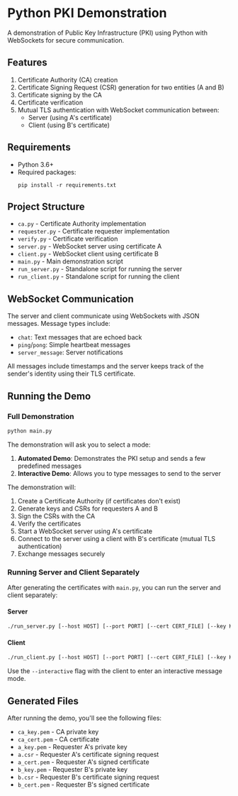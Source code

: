# Python PKI Demonstration

A demonstration of Public Key Infrastructure (PKI) using Python with WebSockets for secure communication.

## Features

1. Certificate Authority (CA) creation
2. Certificate Signing Request (CSR) generation for two entities (A and B)
3. Certificate signing by the CA
4. Certificate verification
5. Mutual TLS authentication with WebSocket communication between:
   - Server (using A's certificate) 
   - Client (using B's certificate)

## Requirements

- Python 3.6+
- Required packages:
  ```
  pip install -r requirements.txt
  ```

## Project Structure

- `ca.py` - Certificate Authority implementation
- `requester.py` - Certificate requester implementation
- `verify.py` - Certificate verification
- `server.py` - WebSocket server using certificate A
- `client.py` - WebSocket client using certificate B
- `main.py` - Main demonstration script
- `run_server.py` - Standalone script for running the server
- `run_client.py` - Standalone script for running the client

## WebSocket Communication

The server and client communicate using WebSockets with JSON messages. Message types include:

- `chat`: Text messages that are echoed back
- `ping`/`pong`: Simple heartbeat messages
- `server_message`: Server notifications

All messages include timestamps and the server keeps track of the sender's identity using their TLS certificate.

## Running the Demo

### Full Demonstration

```bash
python main.py
```

The demonstration will ask you to select a mode:
1. **Automated Demo**: Demonstrates the PKI setup and sends a few predefined messages
2. **Interactive Demo**: Allows you to type messages to send to the server

The demonstration will:
1. Create a Certificate Authority (if certificates don't exist)
2. Generate keys and CSRs for requesters A and B
3. Sign the CSRs with the CA
4. Verify the certificates
5. Start a WebSocket server using A's certificate
6. Connect to the server using a client with B's certificate (mutual TLS authentication)
7. Exchange messages securely

### Running Server and Client Separately

After generating the certificates with `main.py`, you can run the server and client separately:

#### Server

```bash
./run_server.py [--host HOST] [--port PORT] [--cert CERT_FILE] [--key KEY_FILE] [--ca CA_FILE]
```

#### Client

```bash
./run_client.py [--host HOST] [--port PORT] [--cert CERT_FILE] [--key KEY_FILE] [--ca CA_FILE] [--interactive]
```

Use the `--interactive` flag with the client to enter an interactive message mode.

## Generated Files

After running the demo, you'll see the following files:
- `ca_key.pem` - CA private key
- `ca_cert.pem` - CA certificate
- `a_key.pem` - Requester A's private key
- `a.csr` - Requester A's certificate signing request
- `a_cert.pem` - Requester A's signed certificate
- `b_key.pem` - Requester B's private key 
- `b.csr` - Requester B's certificate signing request
- `b_cert.pem` - Requester B's signed certificate